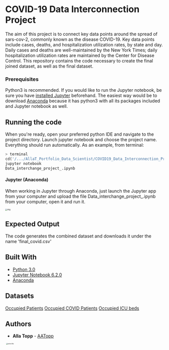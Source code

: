 # COVID-19 Data Interconnection Project

The aim of this project is to connect key data points around the spread of sars-cov-2, commonly known as the disease COVID-19. Key data points include cases, deaths, and hospitalization utilization rates, by state and day. Daily cases and deaths are well-maintained by the New York Times; daily hospitalization utilization rates are maintained by the Center for Disease Control. This repository contains the code necessary to create the final joined dataset, as well as the final dataset. 

### Prerequisites

Python3 is recommended. If you would like to run the Jupyter notebook, be sure you have [installed Jupyter](https://jupyter.org/install) beforehand. The easiest way would be to download [Anaconda](https://www.anaconda.com/products/individual#Downloads) because it has python3 with all its packages included and Jupyter notebook as well. 

## Running the code

When you're ready, open your preferred python IDE and navigate to the project directory. Launch jupyter notebook and choose the project name. Everything should run automatically. As an example, from terminal:

```python
> terminal
cd('/.../AllaT_Portfolio_Data_Scientist/COVID19_Data_Interconnection_Project')
jupyter notebook
Data_interchange_project_.ipynb

```

#### Jupyter (Anaconda)

When working in Jupyter through Anaconda, just launch the Jupyter app from your computer and upload the file Data_interchange_project_.ipynb from your computer, open it and run it. 

<img src="https://lh5.googleusercontent.com/ENdhImwFBpV-wECL5C_lgWPGe4FUizJDGcmmPRR7_U07aEyTWEyoskwGAEVOmP3Kgug-7d5q_zUPeoNwRCdfFYzl7brDMSQG0oktRomT4mmA34clySpivCKG3AdLhxK2kSBC5Etx" alt="img" style="zoom:40%;" />



## Expected Output

The code generates the combined dataset and downloads it under the name 'final_covid.csv'

## Built With

* [Python 3.0](https://www.python.org/download/releases/3.0/) 
* [Jupyter Notebook 6.2.0](https://jupyter.org/)
* [Anaconda](https://www.anaconda.com/products/individual#Downloads) 

## Datasets
[Occupied Patients](https://healthdata.gov/dataset/COVID-19-Estimated-Inpatient-Beds-Occupied-by-Stat/jjp9-htie)
[Occupied COVID Patients](https://healthdata.gov/dataset/COVID-19-Estimated-Inpatient-Beds-Occupied-by-COVI/py8k-j5rq)
[Occupied ICU beds](https://healthdata.gov/dataset/COVID-19-Estimated-ICU-Beds-Occupied-by-State-Time/7ctx-gtb7)

## Authors

* **Alla Topp** - [AATopp](https://github.com/AATopp)

<img src="https://avatars.githubusercontent.com/u/59368945?s=400&v=4" alt="some title" style="zoom:30%; margin-left: 10px;" />

